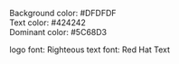 Background color: #DFDFDF <br />
Text color: #424242 <br />
Dominant color: #5C68D3 <br /> 

logo font: Righteous
text font: Red Hat Text

